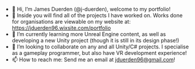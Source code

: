 - 👋 Hi, I’m James Duerden (@j-duerden), welcome to my portfolio!
- 👀 Inside you will find all of the projects I have worked on. Works done for organisations are viewable on my website at: https://jduerden96.wixsite.com/portfolio
- 🌱 I’m currently learning more Unreal Engine content, as well as developing a new Unity project (though it is still in its design phase!)
- 💞️ I’m looking to collaborate on any and all Unity/C# projects. I specialise as a gameplay programmer, but also have VR development experience!
- 📫 How to reach me: Send me an email at jduerden96@gmail.com!

<!---
j-duerden/j-duerden is a ✨ special ✨ repository because its `README.md` (this file) appears on your GitHub profile.
You can click the Preview link to take a look at your changes.
--->
